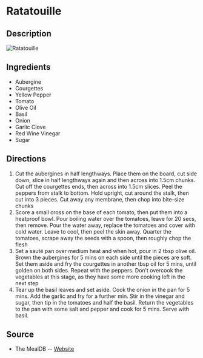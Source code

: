 # Ratatouille

## Description
![Ratatouille](https://www.themealdb.com/images/media/meals/wrpwuu1511786491.jpg "Ratatouille")

## Ingredients
- Aubergine
- Courgettes
- Yellow Pepper
- Tomato
- Olive Oil
- Basil
- Onion
- Garlic Clove
- Red Wine Vinegar
- Sugar

## Directions
1. Cut the aubergines in half lengthways. Place them on the board, cut side down, slice in half lengthways again and then across into 1.5cm chunks. Cut off the courgettes ends, then across into 1.5cm slices. Peel the peppers from stalk to bottom. Hold upright, cut around the stalk, then cut into 3 pieces. Cut away any membrane, then chop into bite-size chunks
2. Score a small cross on the base of each tomato, then put them into a heatproof bowl. Pour boiling water over the tomatoes, leave for 20 secs, then remove. Pour the water away, replace the tomatoes and cover with cold water. Leave to cool, then peel the skin away. Quarter the tomatoes, scrape away the seeds with a spoon, then roughly chop the flesh
3. Set a sauté pan over medium heat and when hot, pour in 2 tbsp olive oil. Brown the aubergines for 5 mins on each side until the pieces are soft. Set them aside and fry the courgettes in another tbsp oil for 5 mins, until golden on both sides. Repeat with the peppers. Don’t overcook the vegetables at this stage, as they have some more cooking left in the next step
4. Tear up the basil leaves and set aside. Cook the onion in the pan for 5 mins. Add the garlic and fry for a further min. Stir in the vinegar and sugar, then tip in the tomatoes and half the basil. Return the vegetables to the pan with some salt and pepper and cook for 5 mins. Serve with basil.

## Source

- The MealDB -- [Website](https://themealdb.com/)

